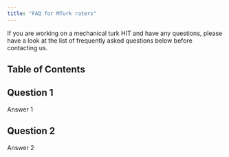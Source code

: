```yaml
---
title: "FAQ for MTurk raters"
---
```


If you are working on a mechanical turk HIT and have any questions, please have
a look at the list of frequently asked questions below before contacting us.

## Table of Contents



## Question 1

Answer 1

## Question 2

Answer 2

